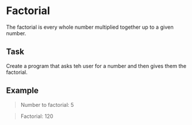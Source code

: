 # Factorial

The factorial is every whole number multiplied together up to a given number.

## Task

Create a program that asks teh user for a number and then gives them the factorial.

## Example

> Number to factorial: 5

> Factorial: 120